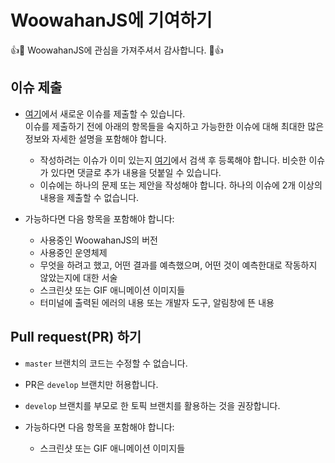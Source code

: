 # WoowahanJS에 기여하기

:+1::tada: WoowahanJS에 관심을 가져주셔서 감사합니다. :tada::+1:

## 이슈 제출

* [여기](https://github.com/woowabros/WoowahanJS/issues/new)에서 새로운 이슈를 제출할 수 있습니다.  
이슈를 제출하기 전에 아래의 항목들을 숙지하고 가능한한 이슈에 대해 최대한 많은 정보와 자세한 설명을 포함해야 합니다.  

  * 작성하려는 이슈가 이미 있는지 [여기](https://github.com/woowabros/WoowahanJS/issues)에서 검색 후 등록해야 합니다. 비슷한 이슈가 있다면 댓글로 추가 내용을 덧붙일 수 있습니다.
  * 이슈에는 하나의 문제 또는 제안을 작성해야 합니다. 하나의 이슈에 2개 이상의 내용을 제출할 수 없습니다.

* 가능하다면 다음 항목을 포함해야 합니다:

  * 사용중인 WoowahanJS의 버전
  * 사용중인 운영체제
  * 무엇을 하려고 했고, 어떤 결과를 예측했으며, 어떤 것이 예측한대로 작동하지 않았는지에 대한 서술
  * 스크린샷 또는 GIF 애니메이션 이미지들
  * 터미널에 출력된 에러의 내용 또는 개발자 도구, 알림창에 뜬 내용

## Pull request(PR) 하기
  
  * `master` 브랜치의 코드는 수정할 수 없습니다.
  * PR은 `develop` 브랜치만 허용합니다.
  * `develop` 브랜치를 부모로 한 토픽 브랜치를 활용하는 것을 권장합니다.

* 가능하다면 다음 항목을 포함해야 합니다:

  * 스크린샷 또는 GIF 애니메이션 이미지들